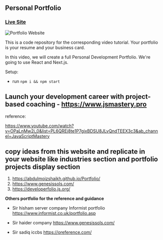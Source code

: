 ## Personal Portfolio

### [Live Site](https://jsmasterypro.com)

![Portfolio Website](https://i.ibb.co/WgPMpts/image.png)

This is a code repository for the corresponding video tutorial. Your portfolio is your resume and your business card.

In this video, we will create a full Personal Development Portfolio. We're going to use React and Next.js.

Setup:

- run `npm i && npm start`

## Launch your development career with project-based coaching - https://www.jsmastery.pro

reference:

https://www.youtube.com/watch?v=OPaLnMw2i_0&list=PL6QREj8te1P7gixBDSU8JLvQndTEEX3c3&ab_channel=JavaScriptMastery

## copy ideas from this website and replicate in your website like industries section and portfolio projects display section

1. https://abdulmoizshaikh.github.io/Portfolio/
2. https://www.genesissols.com/
3. https://developerfolio.js.org/

**Others portfolio for the reference and guidance**

- Sir hisham server company Informist portfolio
  https://www.informist.co.uk/portfolio.asp

- Sir haider company
  https://www.genesissols.com/

- Sir sadiq iccbs
  https://oreference.com/
